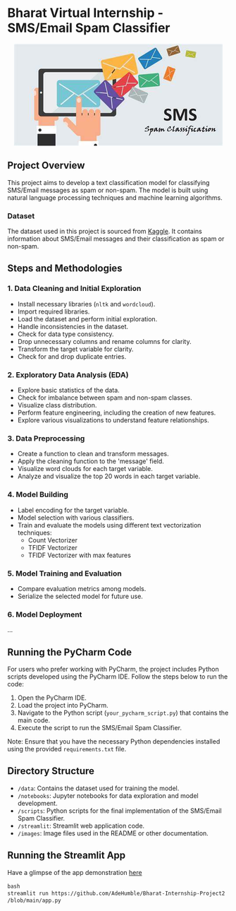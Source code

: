 # Bharat Virtual Internship - SMS/Email Spam Classifier
<div align="center">
  <img src="images/sms%20intro.JPG">
</div>

## Project Overview

This project aims to develop a text classification model for classifying SMS/Email messages as spam or non-spam. The model is built using natural language processing techniques and machine learning algorithms.

### Dataset

The dataset used in this project is sourced from [Kaggle](https://www.kaggle.com/datasets/uciml/sms-spam-collection-dataset/download?datasetVersionNumber=1). It contains information about SMS/Email messages and their classification as spam or non-spam.

## Steps and Methodologies

### 1. Data Cleaning and Initial Exploration

- Install necessary libraries (`nltk` and `wordcloud`).
- Import required libraries.
- Load the dataset and perform initial exploration.
- Handle inconsistencies in the dataset.
- Check for data type consistency.
- Drop unnecessary columns and rename columns for clarity.
- Transform the target variable for clarity.
- Check for and drop duplicate entries.

### 2. Exploratory Data Analysis (EDA)

- Explore basic statistics of the data.
- Check for imbalance between spam and non-spam classes.
- Visualize class distribution.
- Perform feature engineering, including the creation of new features.
- Explore various visualizations to understand feature relationships.

### 3. Data Preprocessing

- Create a function to clean and transform messages.
- Apply the cleaning function to the 'message' field.
- Visualize word clouds for each target variable.
- Analyze and visualize the top 20 words in each target variable.

### 4. Model Building

- Label encoding for the target variable.
- Model selection with various classifiers.
- Train and evaluate the models using different text vectorization techniques:
  - Count Vectorizer
  - TFIDF Vectorizer
  - TFIDF Vectorizer with max features

### 5. Model Training and Evaluation

- Compare evaluation metrics among models.
- Serialize the selected model for future use.

### 6. Model Deployment

...

## Running the PyCharm Code

For users who prefer working with PyCharm, the project includes Python scripts developed using the PyCharm IDE. Follow the steps below to run the code:

1. Open the PyCharm IDE.
2. Load the project into PyCharm.
3. Navigate to the Python script (`your_pycharm_script.py`) that contains the main code.
4. Execute the script to run the SMS/Email Spam Classifier.

Note: Ensure that you have the necessary Python dependencies installed using the provided `requirements.txt` file.

## Directory Structure

- `/data`: Contains the dataset used for training the model.
- `/notebooks`: Jupyter notebooks for data exploration and model development.
- `/scripts`: Python scripts for the final implementation of the SMS/Email Spam Classifier.
- `/streamlit`: Streamlit web application code.
- `/images`: Image files used in the README or other documentation.


## Running the Streamlit App

Have a glimpse of the app demonstration [here](https://drive.google.com/file/d/1_b3LpPV-UdF9bIsqmoxNnVEfY-ZDnSqq/view?usp=sharing)

```
bash
streamlit run https://github.com/AdeHumble/Bharat-Internship-Project2
/blob/main/app.py
```


